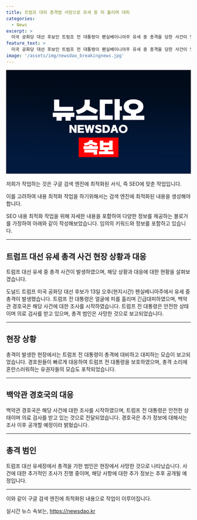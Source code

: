 ```yaml
---
title: 트럼프 대피 총격범 사망으로 유세 중 피 흘리며 대피
categories:
  - News
excerpt: >
  미국 공화당 대선 후보인 트럼프 전 대통령이 펜실베이니아주 유세 중 총격을 당한 사건이 발생했다. 경호원들에 둘러싸인 트럼프 전 대통령은 피가 나는 것으로 관측되었으며, 이후 의료시설에서 안전을 확인받고 있다고 전 대통령 캠프는 밝혔다. 백악관 경호국도 이 사건에 대한 조사를 진행 중이며, 총격 범인은 사망한 것으로 나타났다고 보도되었다.
feature_text: >
  미국 공화당 대선 후보인 트럼프 전 대통령이 펜실베이니아주 유세 중 총격을 당한 사건이 발생했다. 경호원들에 둘러싸인 트럼프 전 대통령은 피가 나는 것으로 관측되었으며, 이후 의료시설에서 안전을 확인받고 있다고 전 대통령 캠프는 밝혔다. 백악관 경호국도 이 사건에 대한 조사를 진행 중이며, 총격 범인은 사망한 것으로 나타났다고 보도되었다.
image: '/assets/img/newsdao_breakingnews.jpg'
---
```


<p><img src="/assets/img/newsdao_breakingnews.jpg" alt="cryptoinkorea 속보" /></p>

<p>저희가 작업하는 것은 구글 검색 엔진에 최적화된 서식, 즉 SEO에 맞춘 작업입니다.</p>

<p>이를 고려하여 내용 최적화 작업을 하기위해서는 검색 엔진에 최적화된 내용을 생성해야 합니다.</p>

<p>SEO 내용 최적화 작업을 위해 자세한 내용을 포함하여 다양한 정보를 제공하는 블로거를 가정하여 아래와 같이 작성해보았습니다.
임의의 키워드와 정보를 포함하고 있습니다.</p>

<hr />

<h2 data-ke-size="size26">트럼프 대선 유세 총격 사건 현장 상황과 대응</h2>

<p>트럼프 대선 유세 중 총격 사건이 발생하였으며, 해당 상황과 대응에 대한 현황을 살펴보겠습니다.</p>

<p data-ke-size="size16">도널드 트럼프 미국 공화당 대선 후보가 13일 오후(현지시간) 펜실베니아주에서 유세 중 총격이 발생했습니다. 트럼프 전 대통령은 얼굴에 피를 흘리며 긴급대피하였으며, 백악관 경호국은 해당 사건에 대한 조사를 시작하였습니다. 트럼프 전 대통령은 안전한 상태이며 의료 검사를 받고 있으며, 총격 범인은 사망한 것으로 보고되었습니다.</p>

<hr />

<h2 data-ke-size="size26">현장 상황</h2>

<p data-ke-size="size16">총격이 발생한 현장에서는 트럼프 전 대통령이 총격에 대비하고 대피하는 모습이 보고되었습니다. 경호원들이 빠르게 대응하여 트럼프 전 대통령을 보호하였으며, 총격 소리에 혼란스러워하는 유권자들의 모습도 포착되었습니다.</p>

<hr />

<h2 data-ke-size="size26">백악관 경호국의 대응</h2>

<p data-ke-size="size16">백악관 경호국은 해당 사건에 대한 조사를 시작하였으며, 트럼프 전 대통령은 안전한 상태이며 의료 검사를 받고 있는 것으로 전달되었습니다. 경호국은 추가 정보에 대해서는 조사 이후 공개할 예정이라 밝혔습니다.</p>

<hr />

<h2 data-ke-size="size26">총격 범인</h2>

<p data-ke-size="size16">트럼프 대선 유세장에서 총격을 가한 범인은 현장에서 사망한 것으로 나타났습니다. 사건에 대한 추가적인 조사가 진행 중이며, 해당 사항에 대한 추가 정보는 추후 공개될 예정입니다.</p>

<hr />

<p>이와 같이 구글 검색 엔진에 최적화된 내용으로 작업이 이루어집니다.</p>
실시간 뉴스 속보는, <a href="https://newsdao.kr" rel="dofollow">https://newsdao.kr</a>


